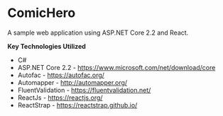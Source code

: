 # ComicHero

A sample web application using ASP.NET Core 2.2 and React. 


**Key Technologies Utilized**
* C#
* ASP.NET Core 2.2 - https://www.microsoft.com/net/download/core
* Autofac - https://autofac.org/
* Automapper - http://automapper.org/
* FluentValidation - https://fluentvalidation.net/
* ReactJs - https://reactjs.org/
* ReactStrap - https://reactstrap.github.io/
  
